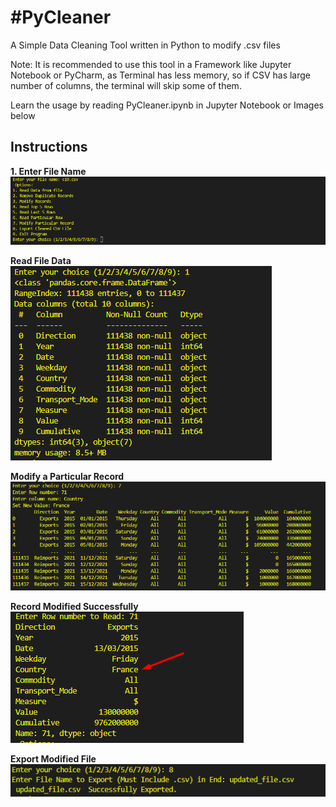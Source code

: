 <h1>#PyCleaner</h1>

A Simple Data Cleaning Tool written in Python to modify .csv files

Note: It is recommended to use this tool in a Framework like Jupyter Notebook or PyCharm, as Terminal has less memory, so if CSV has large number of columns, the terminal will skip some of them.

Learn the usage by reading PyCleaner.ipynb in Jupyter Notebook or Images below

<h2>Instructions</h2>

<b>1. Enter File Name</b>
![Image Alt Text](https://raw.githubusercontent.com/AhmedShaikh0/PyCleaner/main/1.png)

<b>Read File Data</b> <br>
![Image Alt Text](https://raw.githubusercontent.com/AhmedShaikh0/PyCleaner/main/2.png)

<b>Modify a Particular Record</b> <br>
![Image Alt Text](https://raw.githubusercontent.com/AhmedShaikh0/PyCleaner/main/3.png)

<b>Record Modified Successfully</b> <br>
![Image Alt Text](https://raw.githubusercontent.com/AhmedShaikh0/PyCleaner/main/4.png)

<b>Export Modified File</b> <br>
![Image Alt Text](https://raw.githubusercontent.com/AhmedShaikh0/PyCleaner/main/5.png)




